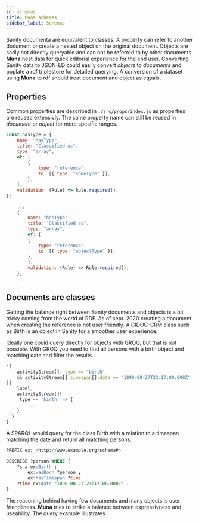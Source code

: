 ```yaml
---
id: schemas
title: Muna schemas
sidebar_label: Schemas
---
```


Sanity documenta are equivalent to classes. A property can refer to another document or create a nested object on the original document. Objects are sadly not directly queryable and can not be referred to by other documents. **Muna** nest data for quick editorial experience for the end user. Converting Sanity data to JSON-LD could easily convert *objects* to *documents* and poplate a rdf triplestore for detailed querying. A conversion of a dataset using **Muna** to rdf should treat document and object as equals.

## Properties

Common properties are described in `./src/props/index.js` as properties are reused extensivly. The same property name can still be reused in *document* or *object* for more spesific ranges.

```js title="./src/props/index.js"
const hasType = {
    name: "hasType",
    title: "Classified as",
    type: "array",
    of: [
        {
            type: "reference",
            to: [{ type: "someType" }],
        },
    ],
    validation: (Rule) => Rule.required(),
};
```

```js title="./src/documents/madeObject.js"
    ...
    {
        name: "hasType",
        title: "Classified as",
        type: "array",
        of: [
        {
            type: "reference",
            to: [{ type: "objectType" }],
        },
        ],
        validation: (Rule) => Rule.required(),
    },
    ...
```

## Documents are classes

Getting the balance right between Sanity documents and objects is a bit tricky coming from the world of RDF. As of sept. 2020 creating a document when creating the reference is not user friendly. A CIDOC-CRM class such as Birth is an object in Sanity for a smoother user experience. 

Ideally one could query directly for objects with GROQ, but that is not possible. With GROQ you need to find all persons with a birth object and matching date and filter the results.

```js title="GROQ"
*[
    activityStream[]._type == "birth" 
    && activityStream[].timespan[].date == "1890-08-27T23:17:00.000Z"
]{
    label,
	activityStream[]{
  	_type == 'birth' => {
        ...
    }
  }
} 
```

A SPARQL would query for the class Birth with a relation to a timespan matching the date and return all matching persons.

```sql title="SPARQL"
PREFIX ex: <http://www.example.org/schema#>

DESCRIBE ?person WHERE {
    ?s a ex:Birth ;
        ex:wasBorn ?person ;
        ex:hasTimespan ?time .
    ?time ex:date "1890-08-27T23:17:00.000Z" .
}
```

The reasoning behind having few documents and many objects is user friendliness. **Muna** tries to strike a balance between expressivness and useability. The query example illustrates 
